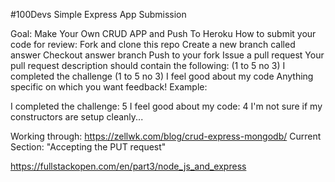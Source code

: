 #100Devs Simple Express App Submission

Goal: Make Your Own CRUD APP and Push To Heroku
How to submit your code for review:
Fork and clone this repo
Create a new branch called answer
Checkout answer branch
Push to your fork
Issue a pull request
Your pull request description should contain the following:
(1 to 5 no 3) I completed the challenge
(1 to 5 no 3) I feel good about my code
Anything specific on which you want feedback!
Example:

I completed the challenge: 5
I feel good about my code: 4
I'm not sure if my constructors are setup cleanly...





Working through: https://zellwk.com/blog/crud-express-mongodb/
Current Section: "Accepting the PUT request"

https://fullstackopen.com/en/part3/node_js_and_express